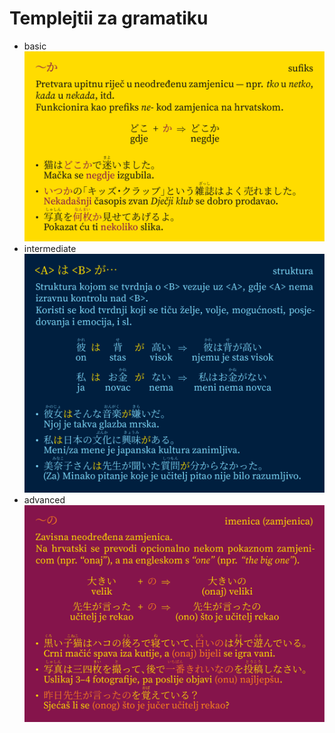 # Templejtii za gramatiku

- basic
![basic](gramatika/template.png)
- intermediate
![intermediate](gramatika/template_2.png)
- advanced
![advanced](gramatika/template_3.png)
